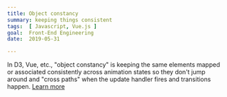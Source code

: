 ```yaml
---
title: Object constancy
summary: keeping things consistent
tags:  [ Javascript, Vue.js ]
goal:  Front-End Engineering
date:  2019-05-31

---
```


In D3, Vue, etc., "object constancy" is keeping the same elements mapped
or associated consistently across animation states so they don't jump
around and "cross paths" when the update handler fires and transitions
happen. [Learn more][docs]

[docs]: https://bost.ocks.org/mike/constancy
[ruby]: https://launchschool.com/blog/references-and-mutability-in-ruby
